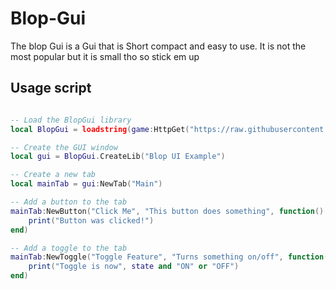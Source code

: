 # Blop-Gui
The blop Gui is a Gui that is Short compact and easy to use. It is not the most popular but it is small tho so stick em up


## Usage script

```lua

-- Load the BlopGui library
local BlopGui = loadstring(game:HttpGet("https://raw.githubusercontent.com/AzxerMan000/Blop-Gui/main/Source.lua"))() 

-- Create the GUI window
local gui = BlopGui.CreateLib("Blop UI Example")

-- Create a new tab
local mainTab = gui:NewTab("Main")

-- Add a button to the tab
mainTab:NewButton("Click Me", "This button does something", function()
    print("Button was clicked!")
end)

-- Add a toggle to the tab
mainTab:NewToggle("Toggle Feature", "Turns something on/off", function(state)
    print("Toggle is now", state and "ON" or "OFF")
end)

```
